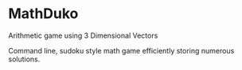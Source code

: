 # MathDuko
Arithmetic game using 3 Dimensional Vectors

Command line, sudoku style math game efficiently storing numerous solutions. 
